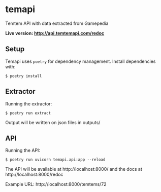 temapi
======

Temtem API with data extracted from Gamepedia

**Live version: http://api.temtemapi.com/redoc**


Setup
-----

Temapi uses `poetry` for dependency management.
Install dependencies with:

```
$ poetry install
```

Extractor
---------

Running the extractor:

```
$ poetry run extract
```

Output will be written on json files in outputs/

API
---

Running the API:

```
$ poetry run uvicorn temapi.api:app --reload
```

The API will be available at http://localhost:8000/ and the docs at http://localhost:8000/redoc

Example URL: http://localhost:8000/temtems/72
